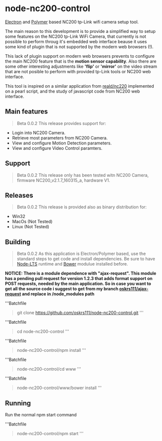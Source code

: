 # node-nc200-control
[Electron](https://electron.atom.io/) and [Polymer](https://www.polymer-project.org) based 
NC200 tp-Link wifi camera setup tool.

The main reason to this development is to provide a simplified way to setup some features on the NC200 tp-Link WiFi Camera, that currently is not possible to perform throug it's embedded web interface beause it uses some kind of plugin that is not supported by the modern web browsers (!).

This lack of plugin support on modern web browsers prevents to configure the main NC200 feature that is the **motion sensor capability**. Also there are some other interesting adjustments like **'flip'** or **'mirror'** on the video stream that are not posible to perform with provided tp-Link tools or NC200 web interface.

This tool is inspired on a similar application from [reald/nc220](https://github.com/reald/nc220) implemented on
a pearl script, and the study of javascript code from NC200 web interface.

## Main features
> Beta 0.0.2
This release provides support for:
- Login into NC200 Camera.
- Retrieve most parameters from NC200 Camera.
- View and configure Motion Detection parameters.
- View and configure Video Control paramters.

## Support
> Beta 0.0.2
This release only has been tested witn NC200 Camera, firmware NC200_v2.1.7_160315_a, hardware V1.

## Releases
> Beta 0.0.2
This release is provided also as binary distribution for:
- Win32
- MacOs (Not Tested)
- Linux (Not Tested)

## Building
> Beta 0.0.2
As this application is Electron/Polymer based, use the standard steps to get code and install dependencies. Be sure to have [Node-LTS](https://nodejs.org/en/download/) runtime and [Bower](https://bower.io/) modulue installed before.

**NOTICE:
There is a module dependence with "ajax-request". This module has a pending pull request for version 1.2.3 that adds format support on POST requests, needed by the main application. So in case you want to get all the source 
code i suggest to get from my branch [oskrs111/ajax-request](https://github.com/oskrs111/ajax-request) and replace in /node_modules path**

'''Batchfile
> git clone https://github.com/oskrs111/node-nc200-control.git
'''

'''Batchfile
> cd node-nc200-control
'''

'''Batchfile
> node-nc200-control/npm install
'''

'''Batchfile
> node-nc200-control/cd www
'''

'''Batchfile
> node-nc200-control/www/bower install
'''

## Running
Run the normal npm start command

'''Batchfile
> node-nc200-control/npm start
'''


